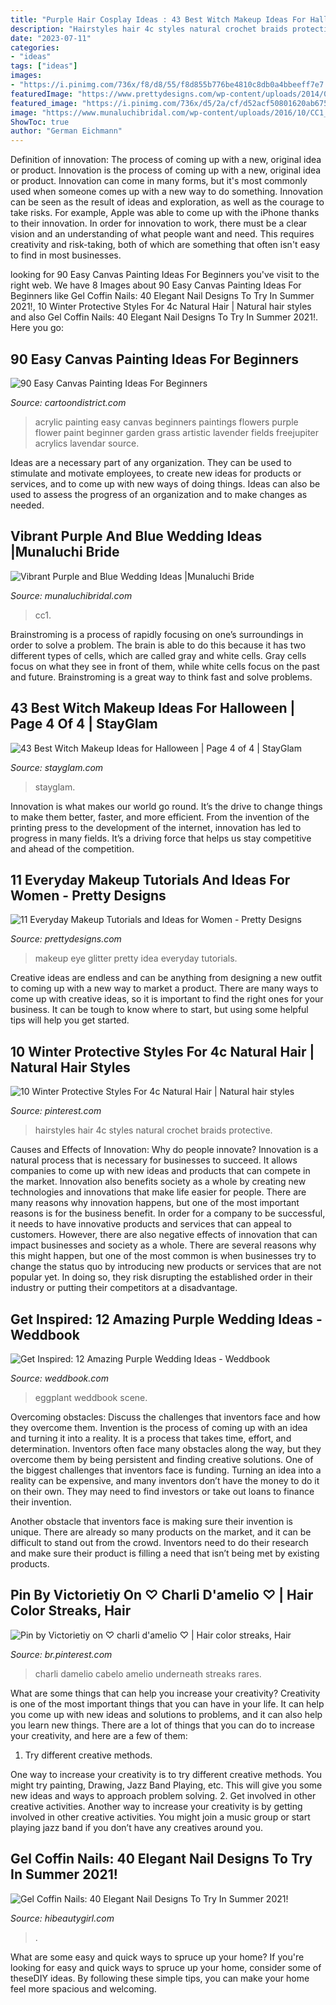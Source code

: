 ```yaml
---
title: "Purple Hair Cosplay Ideas : 43 Best Witch Makeup Ideas For Halloween"
description: "Hairstyles hair 4c styles natural crochet braids protective"
date: "2023-07-11"
categories:
- "ideas"
tags: ["ideas"]
images:
- "https://i.pinimg.com/736x/f8/d8/55/f8d855b776be4810c8db0a4bbeeff7e7.jpg"
featuredImage: "https://www.prettydesigns.com/wp-content/uploads/2014/05/Glitter-Green-Eye-Makeup-Idea.jpg"
featured_image: "https://i.pinimg.com/736x/d5/2a/cf/d52acf50801620ab6758424cc7d41935.jpg"
image: "https://www.munaluchibridal.com/wp-content/uploads/2016/10/CC1_4327.jpg"
ShowToc: true
author: "German Eichmann"
---
```



Definition of innovation: The process of coming up with a new, original idea or product.
Innovation is the process of coming up with a new, original idea or product. Innovation can come in many forms, but it's most commonly used when someone comes up with a new way to do something. Innovation can be seen as the result of ideas and exploration, as well as the courage to take risks. For example, Apple was able to come up with the iPhone thanks to their innovation. In order for innovation to work, there must be a clear vision and an understanding of what people want and need. This requires creativity and risk-taking, both of which are something that often isn't easy to find in most businesses.

	

		
looking for 90 Easy Canvas Painting Ideas For Beginners you've visit to the right web. We have 8 Images about 90 Easy Canvas Painting Ideas For Beginners like Gel Coffin Nails: 40 Elegant Nail Designs To Try In Summer 2021!, 10 Winter Protective Styles For 4c Natural Hair | Natural hair styles and also Gel Coffin Nails: 40 Elegant Nail Designs To Try In Summer 2021!. Here you go:
		
    
## 90 Easy Canvas Painting Ideas For Beginners

<img loading=lazy src="http://www.cartoondistrict.com/wp-content/uploads/2017/06/Easy-Canvas-Painting-Ideas-For-Beginners19-1.jpg" onerror="this.onerror=null;this.src='https://tse3.mm.bing.net/th?id=OIP.8QDHJrwwvueH_8Hp0fod5gHaIb&amp;pid=15.1';" alt="90 Easy Canvas Painting Ideas For Beginners">

_Source: cartoondistrict.com_

>acrylic painting easy canvas beginners paintings flowers purple flower paint beginner garden grass artistic lavender fields freejupiter acrylics lavendar source. 

	

Ideas are a necessary part of any organization. They can be used to stimulate and motivate employees, to create new ideas for products or services, and to come up with new ways of doing things. Ideas can also be used to assess the progress of an organization and to make changes as needed.

    
## Vibrant Purple And Blue Wedding Ideas |Munaluchi Bride

<img loading=lazy src="https://www.munaluchibridal.com/wp-content/uploads/2016/10/CC1_4327.jpg" onerror="this.onerror=null;this.src='https://tse4.mm.bing.net/th?id=OIP.zj7KyaP8FQCXjX3UNtSqLwHaLH&amp;pid=15.1';" alt="Vibrant Purple and Blue Wedding Ideas |Munaluchi Bride">

_Source: munaluchibridal.com_

>cc1. 

	

Brainstroming is a process of rapidly focusing on one’s surroundings in order to solve a problem. The brain is able to do this because it has two different types of cells, which are called gray and white cells. Gray cells focus on what they see in front of them, while white cells focus on the past and future. Brainstroming is a great way to think fast and solve problems.

    
## 43 Best Witch Makeup Ideas For Halloween | Page 4 Of 4 | StayGlam

<img loading=lazy src="https://stayglam.com/wp-content/uploads/2020/07/Creative-Melting-Green-Witch-Makeup.jpg" onerror="this.onerror=null;this.src='https://tse3.mm.bing.net/th?id=OIP.gt-F0kSqQ1SwCqFFrx8iUQHaLH&amp;pid=15.1';" alt="43 Best Witch Makeup Ideas for Halloween | Page 4 of 4 | StayGlam">

_Source: stayglam.com_

>stayglam. 

	

Innovation is what makes our world go round. It’s the drive to change things to make them better, faster, and more efficient. From the invention of the printing press to the development of the internet, innovation has led to progress in many fields. It’s a driving force that helps us stay competitive and ahead of the competition.

    
## 11 Everyday Makeup Tutorials And Ideas For Women - Pretty Designs

<img loading=lazy src="https://www.prettydesigns.com/wp-content/uploads/2014/05/Glitter-Green-Eye-Makeup-Idea.jpg" onerror="this.onerror=null;this.src='https://tse3.mm.bing.net/th?id=OIP.2NsXJWjreAPjG5hVv5ap9AHaHa&amp;pid=15.1';" alt="11 Everyday Makeup Tutorials and Ideas for Women - Pretty Designs">

_Source: prettydesigns.com_

>makeup eye glitter pretty idea everyday tutorials. 

	

Creative ideas are endless and can be anything from designing a new outfit to coming up with a new way to market a product. There are many ways to come up with creative ideas, so it is important to find the right ones for your business. It can be tough to know where to start, but using some helpful tips will help you get started.

    
## 10 Winter Protective Styles For 4c Natural Hair | Natural Hair Styles

<img loading=lazy src="https://i.pinimg.com/736x/d5/2a/cf/d52acf50801620ab6758424cc7d41935.jpg" onerror="this.onerror=null;this.src='https://tse2.mm.bing.net/th?id=OIP.f-CpPm5OXn68hJrQZjzkvQHaJ4&amp;pid=15.1';" alt="10 Winter Protective Styles For 4c Natural Hair | Natural hair styles">

_Source: pinterest.com_

>hairstyles hair 4c styles natural crochet braids protective. 

	

Causes and Effects of Innovation: Why do people innovate?
Innovation is a natural process that is necessary for businesses to succeed. It allows companies to come up with new ideas and products that can compete in the market. Innovation also benefits society as a whole by creating new technologies and innovations that make life easier for people. There are many reasons why innovation happens, but one of the most important reasons is for the business benefit. In order for a company to be successful, it needs to have innovative products and services that can appeal to customers. However, there are also negative effects of innovation that can impact businesses and society as a whole. There are several reasons why this might happen, but one of the most common is when businesses try to change the status quo by introducing new products or services that are not popular yet. In doing so, they risk disrupting the established order in their industry or putting their competitors at a disadvantage.

    
## Get Inspired: 12 Amazing Purple Wedding Ideas - Weddbook

<img loading=lazy src="http://s3.weddbook.com/t1/1/9/8/1982444/get-inspired-12-amazing-purple-wedding-ideas.jpg" onerror="this.onerror=null;this.src='https://tse4.mm.bing.net/th?id=OIP.V9n-4y_BMn0RA2hm3h3MkwHaLH&amp;pid=15.1';" alt="Get Inspired: 12 Amazing Purple Wedding Ideas - Weddbook">

_Source: weddbook.com_

>eggplant weddbook scene. 

	

Overcoming obstacles: Discuss the challenges that inventors face and how they overcome them.
Invention is the process of coming up with an idea and turning it into a reality. It is a process that takes time, effort, and determination. Inventors often face many obstacles along the way, but they overcome them by being persistent and finding creative solutions.
One of the biggest challenges that inventors face is funding. Turning an idea into a reality can be expensive, and many inventors don’t have the money to do it on their own. They may need to find investors or take out loans to finance their invention.

Another obstacle that inventors face is making sure their invention is unique. There are already so many products on the market, and it can be difficult to stand out from the crowd. Inventors need to do their research and make sure their product is filling a need that isn’t being met by existing products.

    
## Pin By Victorietiy On ♡ Charli D&#039;amelio ♡ | Hair Color Streaks, Hair

<img loading=lazy src="https://i.pinimg.com/736x/f8/d8/55/f8d855b776be4810c8db0a4bbeeff7e7.jpg" onerror="this.onerror=null;this.src='https://tse1.mm.bing.net/th?id=OIP._KyUl_Htd7ArrTLAKCO60gHaNM&amp;pid=15.1';" alt="Pin by Victorietiy on ♡ charli d&#039;amelio ♡ | Hair color streaks, Hair">

_Source: br.pinterest.com_

>charli damelio cabelo amelio underneath streaks rares. 

	

What are some things that can help you increase your creativity?
Creativity is one of the most important things that you can have in your life. It can help you come up with new ideas and solutions to problems, and it can also help you learn new things. There are a lot of things that you can do to increase your creativity, and here are a few of them: 
1. Try different creative methods.

One way to increase your creativity is to try different creative methods. You might try painting, Drawing, Jazz Band Playing, etc. This will give you some new ideas and ways to approach problem solving. 
2. Get involved in other creative activities.
Another way to increase your creativity is by getting involved in other creative activities. You might join a music group or start playing jazz band if you don’t have any creatives around you.

    
## Gel Coffin Nails: 40 Elegant Nail Designs To Try In Summer 2021!

<img loading=lazy src="https://hibeautygirl.com/wp-content/uploads/2021/05/9-18.jpg" onerror="this.onerror=null;this.src='https://tse3.mm.bing.net/th?id=OIP.Qu9qqP2suqRv7Knc9RwyNQHaLH&amp;pid=15.1';" alt="Gel Coffin Nails: 40 Elegant Nail Designs To Try In Summer 2021!">

_Source: hibeautygirl.com_

>. 

	

What are some easy and quick ways to spruce up your home?
If you're looking for easy and quick ways to spruce up your home, consider some of theseDIY ideas. By following these simple tips, you can make your home feel more spacious and welcoming.

